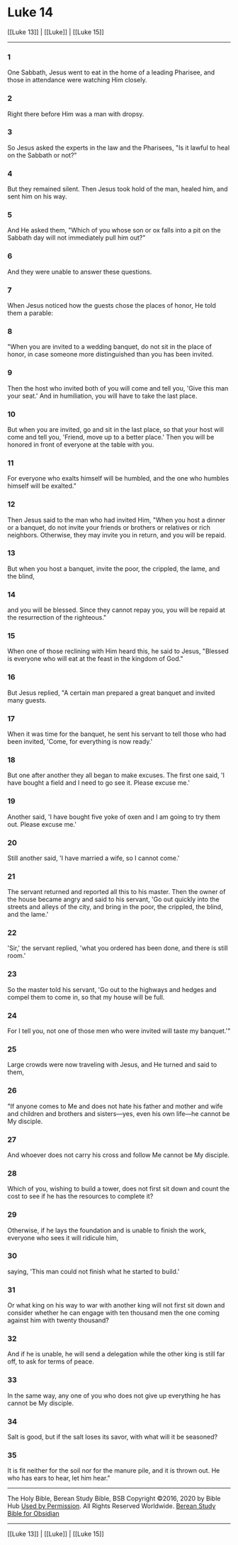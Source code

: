# Luke 14

[[Luke 13]] | [[Luke]] | [[Luke 15]]

---

### 1
One Sabbath, Jesus went to eat in the home of a leading Pharisee, and those in attendance were watching Him closely.

### 2
Right there before Him was a man with dropsy.

### 3
So Jesus asked the experts in the law and the Pharisees, "Is it lawful to heal on the Sabbath or not?"

### 4
But they remained silent. Then Jesus took hold of the man, healed him, and sent him on his way.

### 5
And He asked them, "Which of you whose son or ox falls into a pit on the Sabbath day will not immediately pull him out?"

### 6
And they were unable to answer these questions.

### 7
When Jesus noticed how the guests chose the places of honor, He told them a parable:

### 8
"When you are invited to a wedding banquet, do not sit in the place of honor, in case someone more distinguished than you has been invited.

### 9
Then the host who invited both of you will come and tell you, 'Give this man your seat.' And in humiliation, you will have to take the last place.

### 10
But when you are invited, go and sit in the last place, so that your host will come and tell you, 'Friend, move up to a better place.' Then you will be honored in front of everyone at the table with you.

### 11
For everyone who exalts himself will be humbled, and the one who humbles himself will be exalted."

### 12
Then Jesus said to the man who had invited Him, "When you host a dinner or a banquet, do not invite your friends or brothers or relatives or rich neighbors. Otherwise, they may invite you in return, and you will be repaid.

### 13
But when you host a banquet, invite the poor, the crippled, the lame, and the blind,

### 14
and you will be blessed. Since they cannot repay you, you will be repaid at the resurrection of the righteous."

### 15
When one of those reclining with Him heard this, he said to Jesus, "Blessed is everyone who will eat at the feast in the kingdom of God."

### 16
But Jesus replied, "A certain man prepared a great banquet and invited many guests.

### 17
When it was time for the banquet, he sent his servant to tell those who had been invited, 'Come, for everything is now ready.'

### 18
But one after another they all began to make excuses. The first one said, 'I have bought a field and I need to go see it. Please excuse me.'

### 19
Another said, 'I have bought five yoke of oxen and I am going to try them out. Please excuse me.'

### 20
Still another said, 'I have married a wife, so I cannot come.'

### 21
The servant returned and reported all this to his master. Then the owner of the house became angry and said to his servant, 'Go out quickly into the streets and alleys of the city, and bring in the poor, the crippled, the blind, and the lame.'

### 22
'Sir,' the servant replied, 'what you ordered has been done, and there is still room.'

### 23
So the master told his servant, 'Go out to the highways and hedges and compel them to come in, so that my house will be full.

### 24
For I tell you, not one of those men who were invited will taste my banquet.'"

### 25
Large crowds were now traveling with Jesus, and He turned and said to them,

### 26
"If anyone comes to Me and does not hate his father and mother and wife and children and brothers and sisters—yes, even his own life—he cannot be My disciple.

### 27
And whoever does not carry his cross and follow Me cannot be My disciple.

### 28
Which of you, wishing to build a tower, does not first sit down and count the cost to see if he has the resources to complete it?

### 29
Otherwise, if he lays the foundation and is unable to finish the work, everyone who sees it will ridicule him,

### 30
saying, 'This man could not finish what he started to build.'

### 31
Or what king on his way to war with another king will not first sit down and consider whether he can engage with ten thousand men the one coming against him with twenty thousand?

### 32
And if he is unable, he will send a delegation while the other king is still far off, to ask for terms of peace.

### 33
In the same way, any one of you who does not give up everything he has cannot be My disciple.

### 34
Salt is good, but if the salt loses its savor, with what will it be seasoned?

### 35
It is fit neither for the soil nor for the manure pile, and it is thrown out. He who has ears to hear, let him hear."

---

The Holy Bible, Berean Study Bible, BSB
Copyright ©2016, 2020 by Bible Hub
[Used by Permission](https://berean.bible/terms.htm). All Rights Reserved Worldwide.
[Berean Study Bible for Obsidian](https://github.com/gapmiss/berean-study-bible-for-obsidian)

---

[[Luke 13]] | [[Luke]] | [[Luke 15]]

